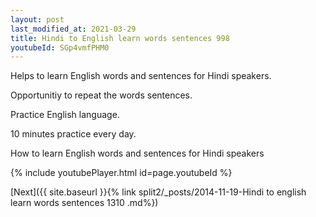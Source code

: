 ```yaml
---
layout: post
last_modified_at: 2021-03-29
title: Hindi to English learn words sentences 998 
youtubeId: SGp4vmfPHM0
---
```

 
 
Helps to learn English words and sentences for Hindi speakers.

Opportunitiy to repeat the words sentences. 

Practice English language. 
 
10 minutes practice every day. 
 
How to learn English words and sentences for Hindi speakers 
 
{% include youtubePlayer.html id=page.youtubeId %}
 
 
[Next]({{ site.baseurl }}{% link  split2/_posts/2014-11-19-Hindi to english learn words sentences 1310 .md%})
 
